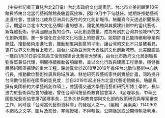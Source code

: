 （中央社記者王寶兒台北2日電）台北市政府文化局表示，台北市立美術館第10任館長將由台北當代藝術館館長駱麗真接棒，預計9月中下旬就任。她期許推動藝術走進社會，並讓台北成為亞洲具代表性的文化創新城市。駱麗真今天透過新聞稿表示，期望以台北市大文化品牌計畫的想法，讓北美館與其擴建計劃中的當代藝術、新媒體藝術，參與國際展覽的合作，以此創造聲量，成為有別於台灣其他城市的文化創新規劃，進一步強化在全球文化地圖上的影響力。她期許自己能持續用專業與熱忱，推動藝術走進社會，推動制度與創意的平衡，讓台灣的文化不只是被看見，更在世界文化舞台上發光，讓台北成為亞洲具代表性的文化創新城市。北美館館長一職自1月31日前任館長王俊傑歸建台北藝術大學後，由台北市政府文化局副局長劉得堅兼任代理，期間持續推動各項館務，並以文化行政與建築工程專業，穩健推展藝術園區擴建的重大工程。駱麗真曾於2018至2019年擔任台北數位藝術中心執行長，推動數位藝術推廣與跨域展演、駐地研究與藝術家共創實驗計畫，同時提升台灣數位藝術在國際的能見度，並自2019年起出任台北當代藝術館館長。駱麗真擁有美國紐約大學藝術創作碩士，並獲得交通大學應用藝術研究所博士學位。長年致力於藝術與社會的連結，曾任台灣科技藝術教育協會第2、3屆理事長、中華民國視覺藝術協會第7屆理事長，並多次參與教育部與文化部的政策研究與專案審查工作，同時是「台灣當代藝術資料庫」的發起人之一。（編輯：吳素柔）1140902本網站之文字、圖片及影音，非經授權，不得轉載、公開播送或公開傳輸及利用。
